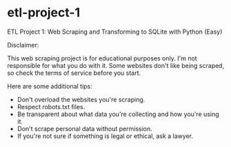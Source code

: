 # etl-project-1
ETL Project 1: Web Scraping and Transforming to SQLite with Python (Easy)

Disclaimer:

This web scraping project is for educational purposes only. I'm not responsible for what you do with it.
Some websites don't like being scraped, so check the terms of service before you start.

Here are some additional tips:

- Don't overload the websites you're scraping.
- Respect robots.txt files.
- Be transparent about what data you're collecting and how you're using it.
- Don't scrape personal data without permission.
- If you're not sure if something is legal or ethical, ask a lawyer.
